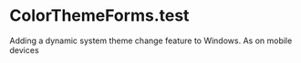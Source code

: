 # ColorThemeForms.test

Adding a dynamic system theme change feature to Windows. As on mobile devices
